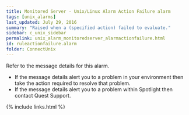 ```yaml
---
title: ﻿Monitored Server - Unix/Linux Alarm Action Failure alarm
tags: [unix_alarms]
last_updated: July 29, 2016
summary: "Raised when a (specified action) failed to evaluate."
sidebar: c_unix_sidebar
permalink: unix_alarm_monitoredserver_alarmactionfailure.html
id: ruleactionfailure.alarm
folder: ConnectUnix
---
```


Refer to the message details for this alarm.

* If the message details alert you to a problem in your environment then take the action required to resolve that problem.
* If the message details alert you to a problem within Spotlight then contact Quest Support.


{% include links.html %}
